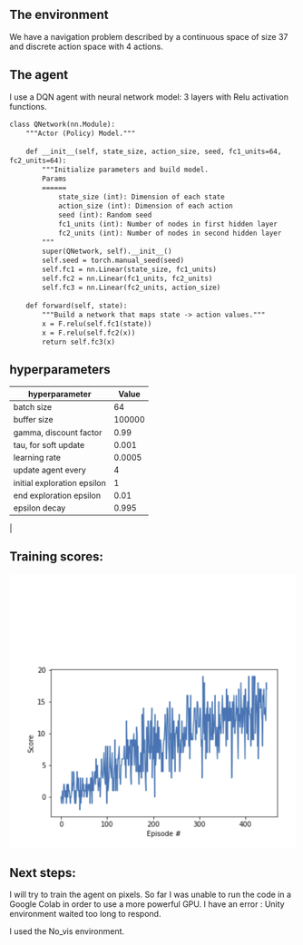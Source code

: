 [//]: # (Image References)

[image1]: https://user-images.githubusercontent.com/10624937/42135619-d90f2f28-7d12-11e8-8823-82b970a54d7e.gif "Trained Agent"

[image2]: training_scores.png "Training scores"

[//]: # (Image References)

[image1]: https://user-images.githubusercontent.com/10624937/42135619-d90f2f28-7d12-11e8-8823-82b970a54d7e.gif "Trained Agent"

[image2]: training_scores.png "Training scores"
## The environment

We have a navigation problem described by a continuous space of size 37 and discrete action space with 4 actions. 

## The agent

I use a DQN agent with neural network model: 3 layers with Relu activation functions.


```python:
class QNetwork(nn.Module):
    """Actor (Policy) Model."""

    def __init__(self, state_size, action_size, seed, fc1_units=64, fc2_units=64):
        """Initialize parameters and build model.
        Params
        ======
            state_size (int): Dimension of each state
            action_size (int): Dimension of each action
            seed (int): Random seed
            fc1_units (int): Number of nodes in first hidden layer
            fc2_units (int): Number of nodes in second hidden layer
        """
        super(QNetwork, self).__init__()
        self.seed = torch.manual_seed(seed)
        self.fc1 = nn.Linear(state_size, fc1_units)
        self.fc2 = nn.Linear(fc1_units, fc2_units)
        self.fc3 = nn.Linear(fc2_units, action_size)

    def forward(self, state):
        """Build a network that maps state -> action values."""
        x = F.relu(self.fc1(state))
        x = F.relu(self.fc2(x))
        return self.fc3(x)

```

## hyperparameters

| hyperparameter              | Value  |
|-----------------------------|--------|
| batch size                  | 64     |
| buffer size                 | 100000 |
| gamma, discount factor      | 0.99   |
| tau, for soft update        | 0.001  |
| learning rate               | 0.0005 |
| update agent every          | 4      |
| initial exploration epsilon | 1      |
| end exploration epsilon     | 0.01   |
| epsilon decay               | 0.995  |
|



## Training scores:


![training][image2]


## Next steps:

I will try to train the agent on pixels. So far I was unable to run the code in a Google Colab in order to use a more powerful GPU.
I have an error : Unity environment waited too long to respond. 

I used the No_vis environment. 
